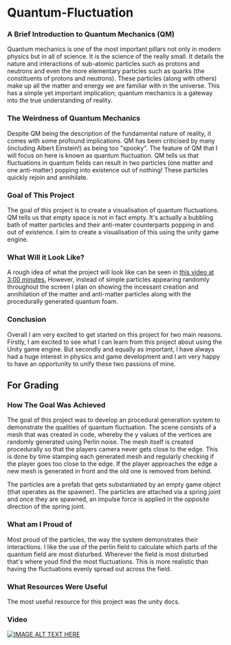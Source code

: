 # Quantum-Fluctuation

### A Brief Introduction to Quantum Mechanics (QM)

Quantum mechanics is one of the most important pillars not only in modern physics but in all of science. It is the science of the really small. It details the nature and interactions of sub-atomic particles such as protons and neutrons and even the more elementary particles such as quarks (the constituents of protons and neutrons). These particles (along with others) make up all the matter and energy we are familiar with in the universe. This has a simple yet important implication; quantum mechanics is a gateway into the true understanding of reality.


### The Weirdness of Quantum Mechanics

Despite QM being the description of the fundamental nature of reality, it comes with some profound implications. QM has been criticised by many (including Albert Einstein!) as being too "spooky". The feature of QM that I will focus on here is known as quantum fluctuation. QM tells us that fluctuations in quantum fields can result in two particles (one matter and one anti-matter) popping into existence out of nothing! These particles quickly rejoin and annihilate.


### Goal of This Project

The goal of this project is to create a visualisation of quantum fluctuations. QM tells us that empty space is not in fact empty. It's actually a bubbling bath of matter particles and their anti-mater counterparts popping in and out of existence. I aim to create a visualisation of this using the unity game engine.


### What Will it Look Like?

A rough idea of what the project will look like can be seen in [this video at 3:00 minutes.](https://youtu.be/_DXHrp6-LZI?t=163) However, instead of simple particles appearing randomly throughout the screen I plan on showing the incessant creation and annihilation of the matter and anti-matter particles along with the procedurally generated quantum foam.


### Conclusion

Overall I am very excited to get started on this project for two main reasons. Firstly, I am excited to see what I can learn from this project about using the Unity game engine. But secondly and equally as important, I have always had a huge interest in physics and game development and I am very happy to have an opportunity to unify these two passions of mine.


## For Grading

### How The Goal Was Achieved

The goal of this project was to develop an procedural generation system to demonstrate the qualities of quantum fluctuation.
The scene consists of a mesh that was created in code, whereby the y values of the vertices are randomly generated using Perlin noise. The mesh itself is created procedurally so that the players camera never gets close to the edge. This is done by time stamping each generated mesh and regularly checking if the player goes too close to the edge. If the player approaches the edge a new mesh is generated in front and the old one is removed from behind.

The particles are a prefab that gets substantiated by an empty game object (that operates as the spawner). The particles are attached via a spring joint and once they are spawned, an impulse force is applied in the opposite direction of the spring joint.

### What am I Proud of

Most proud of the particles, the way the system demonstrates their interactions. I like the use of the perlin field to calculate which parts of the quantum field are most disturbed. Wherever the field is most disturbed that's where youd find the most fluctuations. This is more realistic than having the fluctuations evenly spread out across the field.

### What Resources Were Useful

The most useful resource for this project was the unity docs.

### Video

[![IMAGE ALT TEXT HERE](http://img.youtube.com/vi/Lxu5-aISQmE&feature/0.jpg)](http://www.youtube.com/watch?v=Lxu5-aISQmE&feature)